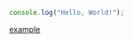 ```js
console.log("Hello, World!");
```

[example](https://codapi.org/embed/?engine=browser&sandbox=javascript&code=data%3A%3Bbase64%2Cy0ktUUjPyU9KzAlLLMpMTMpJVbBVUIKIKJRBhZSsubjSSvOSSzLz8xRyK91K8zQ0q7kUFBQUclJLFHLyk1F1gwWQNYNUFqWWlBbloSq25qrl4krOzyvOz0nVy8lP10B1iaY1iiTUYk1rAA%3D%3D)
